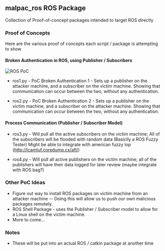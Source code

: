 ## malpac_ros ROS Package
Collection of Proof-of-concept packages intended to target ROS directly

### Proof of Concepts
Here are the various proof of concepts each script / package is attempting to show

#### Broken Authentication in ROS, using Publisher / Subscribers
  ![ROS PoC](https://raw.githubusercontent.com/ZachR0/Security-For-Robotics/master/ros_packages/malpac_ros/documentation/POC_auth_proof.png)
  * ros1.py - PoC Broken Authentication 1 - Sets up a publisher on the attacker machine, and a subscriber on the victim machine. Showing that communication can occur between the two, without any authentication.

  * ros2.py - PoC Broken Authentication 2 - Sets up a publisher on the victim machine, and a subscriber on the attacker machine. Showing that communication can occur between the two, without any authentication.

#### Process Communication (Publisher / Subscriber Model)
  * ros3.py - Will pull all the active subscribers on the victim machine; All of the subscribers will be flooded with random data (Basiclly a ROS Fuzzy Tester)
  Might be able to integrate with american fuzzy lop (http://lcamtuf.coredump.cx/afl/)

  * ros4.py - Will pull all active publishers on the victim machine; all of the publishers will have their data logged for later review (maybe integrate with ROS bag?)


### Other PoC Ideas
  * Figure out way to install ROS packages on victim machine from an attacker machine -- Doing this will allow us to push our own malicious packages remotely.
  * ROS Shell Package - uses the Publisher / Subscriber model to allow for a Linux shell on the victim machine.
  * More to come...

### Notes
  * These will be put into an actual ROS / catkin package at another time
